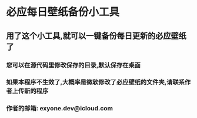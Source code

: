 <h1>必应每日壁纸备份小工具</h1>
<h2>用了这个小工具,就可以一键备份每日更新的必应壁纸了</h2>
<h3>您可以在源代码里修改保存的目录,默认保存在桌面</h3>
<h3>如果本程序不生效了,大概率是微软修改了必应壁纸的文件夹,请联系作者上传新的程序</h3>
<h3>作者的邮箱: exyone.dev@icloud.com</h3>
